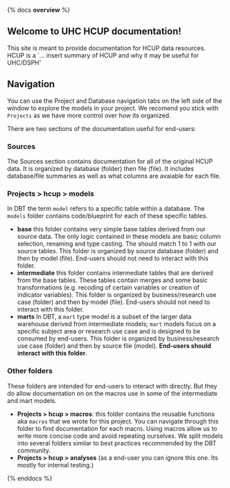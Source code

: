 {% docs __overview__ %}

## Welcome to UHC HCUP documentation!

This site is meant to provide documentation for HCUP data resources. HCUP is a `... insert summary of HCUP and why it may be useful for UHC/DSPH'

## Navigation

You can use the Project and Database navigation tabs on the left side of the window to explore the models in your project. We recomend you stick with `Projects` as we have more control over how its organized. 

There are two sections of the documentation useful for end-users:

### Sources 

The Sources section contains documentation for all of the original HCUP data. It is organized by database (folder) then file (file). It includes database/file summaries as well as what columns are avaiable for each file. 
 


###  Projects > hcup > models

In DBT the term `model` refers to a specific table within a database. The `models` folder contains code/blueprint for each of these specific tables. 


  
- **base** this folder contains very simple base tables derived from our source data. The only logic contained in these models are basic column selection, renaming and type casting. The should match 1 to 1 with our source tables. This folder is organized by source database (folder) and then by model (file). End-users should not need to interact with this folder.
- **intermediate** this folder contains intermediate tables that are derived from the base tables. These tables  contain merges and some basic transformations (e.g. recoding of certain variables or creation of indicator variables). This folder is organized by business/research use case (folder) and then by model (file). End-users should not need to interact with this folder.
- **marts** In DBT, a `mart` type model is a subset of the larger data warehouse derived from intermediate models; `mart` models focus on a specific subject area or research use case and is designed to be consumed by end-users. This folder is organized by business/research use case (folder) and then by source file (model). **End-users should interact with this folder.**


### Other folders

These folders are intended for end-users to interact with directly. But they do allow documentation on on the macros use in some of the intermediate and mart models. 

- **Projects > hcup > macros**: this folder contains the reusable functions aka `macros` that we wrote for this project. You can navigate through this folder to find documentation for each macro. Using macros allow us to write more concise code and avoid repeating ourselves. We split models into several folders similar to best practices recommended by the DBT community.
- **Projects > hcup > analyses** (as a end-user you can ignore this one. Its mostly for internal testing.)

{% enddocs %}